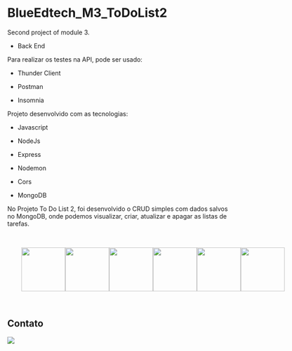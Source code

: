 # BlueEdtech_M3_ToDoList2

Second project of module 3.

+ Back End

Para realizar os testes na API, pode ser usado:

+ Thunder Client

+ Postman

+ Insomnia


Projeto desenvolvido com as tecnologias:

+ Javascript

+ NodeJs

+ Express

+ Nodemon

+ Cors

+ MongoDB

No Projeto To Do List 2, foi desenvolvido o CRUD simples com dados salvos no MongoDB, onde podemos visualizar, criar, atualizar e apagar as listas de tarefas.


<div style="display: flex; padding: 2rem;">

<img src="https://raw.githubusercontent.com/tomchen/stack-icons/634d5c036a2a7ca0115c94ab2ce86c7e79e01e13/logos/javascript.svg" height="100" width="100"/>

<img src="https://raw.githubusercontent.com/tomchen/stack-icons/634d5c036a2a7ca0115c94ab2ce86c7e79e01e13/logos/nodejs.svg" height="100" width="100"/>

<img src="https://raw.githubusercontent.com/tomchen/stack-icons/634d5c036a2a7ca0115c94ab2ce86c7e79e01e13/logos/express.svg" height="100" width="100"/>

<img src="https://raw.githubusercontent.com/tomchen/stack-icons/634d5c036a2a7ca0115c94ab2ce86c7e79e01e13/logos/nodemon.svg" height="100" width="100"/>

<img src="https://addons.mozilla.org/user-media/previews/full/227/227652.png?modified=1622133270" height="100" width="100"/>

<img src="https://raw.githubusercontent.com/tomchen/stack-icons/634d5c036a2a7ca0115c94ab2ce86c7e79e01e13/logos/mongodb.svg" height="100" width="100"/>

</div>


## Contato

<a href="https://www.linkedin.com/in/greg%C3%B3rio-neto-a0119b239/" target="_blank"> <img src="https://img.icons8.com/fluency/144/000000/linkedin.png"/></a>
